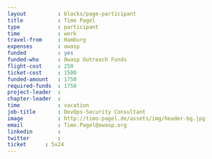 ```yaml
---
layout          : blocks/page-participant
title           : Timo Pagel
type            : participant
time            : work
travel-from     : Hamburg
expenses        : owasp
funded          : yes
funded-who      : Owasp Outreach Funds
flight-cost     : 250
ticket-cost     : 1500
funded-amount   : 1750
required-funds  : 1750
project-leader  : 
chapter-leader  : 
time            : vacation
job-title       : DevOps-Security Consultant
image           : http://timo-pagel.de/assets/img/header-bg.jpg
email           : Timo.Pagel@owasp.org
linkedin        : 
twitter         : 
ticket     	: 5x24
---
```

